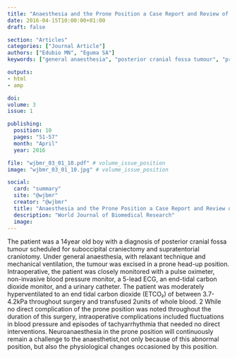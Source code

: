 ```yaml
---
title: "Anaesthesia and the Prone Position a Case Report and Review of Literature"
date: 2016-04-15T10:00:00+01:00
draft: false

section: "Articles"
categories: ["Journal Article"]
authors: ["Edubio MN", "Eguma SA"]
keywords: ["general anaesthesia", "posterior cranial fossa tumour", "prone position"]

outputs: 
- html
- amp

doi:
volume: 3
issue: 1

publishing:
  position: 10
  pages: "51-57"
  month: "April"
  year: 2016

file: "wjbmr_03_01_10.pdf" # volume_issue_position
image: "wjbmr_03_01_10.jpg" # volume_issue_position

social:
  card: "summary"
  site: "@wjbmr"
  creator: "@wjbmr"
  title: "Anaesthesia and the Prone Position a Case Report and Review of Literature"
  description: "World Journal of Biomedical Research"
  image:
---
```

The patient was a 14year old boy with a diagnosis of posterior cranial fossa tumour scheduled for suboccipital craniectomy and supratentorial craniotomy. Under general anaesthesia, with relaxant technique and mechanical ventilation, the tumour was excised in a prone head-up position. Intraoperative, the patient was closely monitored with a pulse oximeter, non-invasive blood pressure monitor, a 5-lead ECG, an end-tidal carbon dioxide monitor, and a urinary catheter. The patient was moderately hyperventilated to an end tidal carbon dioxide (ETCO₂) of between 3.7-4.2kPa throughout surgery and transfused 2units of whole blood. 2 While no direct complication of the prone position was noted throughout the duration of this surgery, intraoperative complications included fluctuations in blood pressure and episodes of tachyarrhythmia that needed no direct interventions. Neuroanaesthesia in the prone position will continuously remain a challenge to the anaesthetist,not only because of this abnormal position, but also the physiological changes occasioned by this position. 